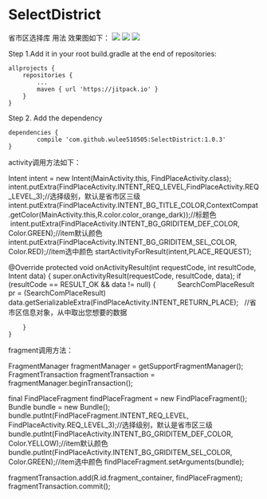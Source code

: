 # SelectDistrict
省市区选择库 用法
效果图如下：
![](https://raw.githubusercontent.com/wulee510505/SelectDistrict/master/screenshots/1.jpg)
![](https://raw.githubusercontent.com/wulee510505/SelectDistrict/master/screenshots/2.jpg)
![](https://raw.githubusercontent.com/wulee510505/SelectDistrict/master/screenshots/3.jpg)

Step 1.Add it in your root build.gradle at the end of repositories:

	allprojects {
		repositories {
			...
			maven { url 'https://jitpack.io' }
		}
	}
Step 2. Add the dependency

	dependencies {
	        compile 'com.github.wulee510505:SelectDistrict:1.0.3'
	}
	
activity调用方法如下：

   Intent intent = new Intent(MainActivity.this, FindPlaceActivity.class);
   intent.putExtra(FindPlaceActivity.INTENT_REQ_LEVEL,FindPlaceActivity.REQ_LEVEL_3);//选择级别，默认是省市区三级
   intent.putExtra(FindPlaceActivity.INTENT_BG_TITLE_COLOR,ContextCompat.getColor(MainActivity.this,R.color.color_orange_dark));//标题色    intent.putExtra(FindPlaceActivity.INTENT_BG_GRIDITEM_DEF_COLOR, Color.GREEN);//item默认颜色
   intent.putExtra(FindPlaceActivity.INTENT_BG_GRIDITEM_SEL_COLOR, Color.RED);//item选中颜色
   startActivityForResult(intent,PLACE_REQUEST);
	
  @Override
    protected void onActivityResult(int requestCode, int resultCode, Intent data) {
        super.onActivityResult(requestCode, resultCode, data);
        if (resultCode == RESULT_OK && data != null) {
            SearchComPlaceResult pr = (SearchComPlaceResult) data.getSerializableExtra(FindPlaceActivity.INTENT_RETURN_PLACE);
	    //省市区信息对象，从中取出您想要的数据
           
            
        }
    }
	
	
	
fragment调用方法：

   FragmentManager fragmentManager = getSupportFragmentManager();
   FragmentTransaction fragmentTransaction = fragmentManager.beginTransaction();

   final FindPlaceFragment findPlaceFragment = new FindPlaceFragment();
   Bundle bundle = new Bundle();
   bundle.putInt(FindPlaceFragment.INTENT_REQ_LEVEL, FindPlaceActivity.REQ_LEVEL_3);//选择级别，默认是省市区三级
   bundle.putInt(FindPlaceActivity.INTENT_BG_GRIDITEM_DEF_COLOR, Color.YELLOW);//item默认颜色
   bundle.putInt(FindPlaceActivity.INTENT_BG_GRIDITEM_SEL_COLOR, Color.GREEN);//item选中颜色
   findPlaceFragment.setArguments(bundle);

   fragmentTransaction.add(R.id.fragment_container, findPlaceFragment);
   fragmentTransaction.commit();
		
		
		
